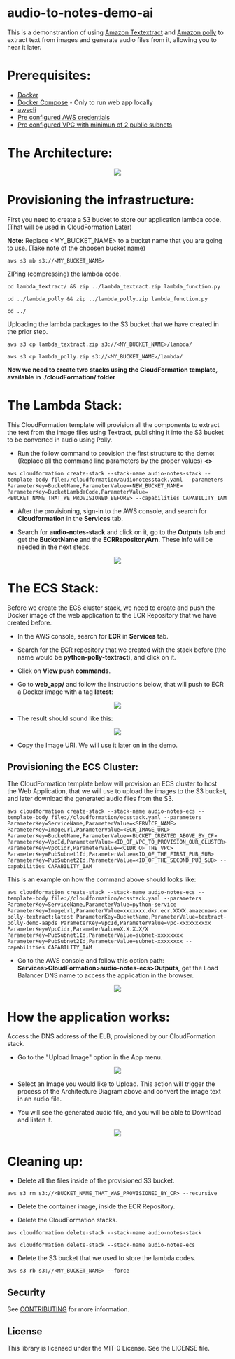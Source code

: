 #  audio-to-notes-demo-ai

This is a demonstrantion of using [Amazon Textextract](https://aws.amazon.com/textract/) and [Amazon polly](https://aws.amazon.com/polly/) to extract text from images and generate audio files from it, allowing you to hear it later.

# Prerequisites:

- [Docker](https://docs.docker.com/get-docker/)
- [Docker Compose](https://docs.docker.com/compose/install/) - Only to run web app locally
- [awscli](https://docs.aws.amazon.com/cli/latest/userguide/cli-chap-install.html)
- [Pre configured AWS credentials](https://docs.aws.amazon.com/amazonswf/latest/awsrbflowguide/set-up-creds.html)
- [Pre configured VPC with minimun of 2 public subnets]()

# The Architecture:

<p align="center"> 
<img src="images/ai_diagram_webinar.png">
</p>

# Provisioning the infrastructure:

First you need to create a S3 bucket to store our application lambda code. (That will be used in CloudFormation Later)

**Note:** Replace <MY_BUCKET_NAME> to a bucket name that you are going to use. (Take note of the choosen bucket name)

```shell
aws s3 mb s3://<MY_BUCKET_NAME>
```

ZIPing (compressing) the lambda code.

```shell
cd lambda_textract/ && zip ../lambda_textract.zip lambda_function.py
```

```shell
cd ../lambda_polly && zip ../lambda_polly.zip lambda_function.py
```

```shell
cd ../
```

Uploading the lambda packages to the S3 bucket that we have created in the prior step.

```shell
aws s3 cp lambda_textract.zip s3://<MY_BUCKET_NAME>/lambda/
```

```shell
aws s3 cp lambda_polly.zip s3://<MY_BUCKET_NAME>/lambda/
```

**Now we need to create two stacks using the CloudFormation template, available in ./cloudFormation/ folder**

# The Lambda Stack:

This CloudFormation template will provision all the components to extract the text from the image files using Textract, publishing it into the S3 bucket to be converted in audio using Polly.

- Run the follow command to provision the first structure to the demo: (Replace all the command line parameters by the proper values) **<>**

```shell
aws cloudformation create-stack --stack-name audio-notes-stack --template-body file://cloudformation/audionotesstack.yaml --parameters ParameterKey=BucketName,ParameterValue=<NEW_BUCKET_NAME> ParameterKey=BucketLambdaCode,ParameterValue=<BUCKET_NAME_THAT_WE_PROVISIONED_BEFORE> --capabilities CAPABILITY_IAM
```

- After the provisioning, sign-in to the AWS console, and search for **Cloudformation** in the **Services** tab.

- Search for **audio-notes-stack** and click on it, go to the **Outputs** tab and get the **BucketName** and the **ECRRepositoryArn**. These info will be needed in the next steps.

<p align="center"> 
<img src="images/audio_notes_cf_stack.png">
</p>

# The ECS Stack:

Before we create the ECS cluster stack, we need to create and push the Docker image of the web application to the ECR Repository that we have created before.

- In the AWS console, search for **ECR** in **Services** tab.

- Search for the ECR repository that we created with the stack before (the name would be **python-polly-textract**), and click on it.

- Click on **View push commands**.

- Go to **web_app/** and follow the instructions below, that will push to ECR a Docker image with a tag **latest**:

<p align="center"> 
<img src="images/ecr_repository_image.png">
</p>

- The result should sound like this:

<p align="center"> 
<img src="images/ecr_with_image.png">
</p>

- Copy the Image URI. We will use it later on in the demo.

## Provisioning the ECS Cluster:

The CloudFormation template below will provision an ECS cluster to host the Web Application, that we will use to upload the images to the S3 bucket, and later download the generated audio files from the S3.

```shell
aws cloudformation create-stack --stack-name audio-notes-ecs --template-body file://cloudformation/ecsstack.yaml --parameters ParameterKey=ServiceName,ParameterValue=<SERVICE_NAME> ParameterKey=ImageUrl,ParameterValue=<ECR_IMAGE_URL> ParameterKey=BucketName,ParameterValue=<BUCKET_CREATED_ABOVE_BY_CF> ParameterKey=VpcId,ParameterValue=<ID_OF_VPC_TO_PROVISION_OUR_CLUSTER> ParameterKey=VpcCidr,ParameterValue=<CIDR_OF_THE_VPC> ParameterKey=PubSubnet1Id,ParameterValue=<ID_OF_THE_FIRST_PUB_SUB> ParameterKey=PubSubnet2Id,ParameterValue=<ID_OF_THE_SECOND_PUB_SUB> --capabilities CAPABILITY_IAM
```

This is an example on how the command above should looks like:

```shell
aws cloudformation create-stack --stack-name audio-notes-ecs --template-body file://cloudformation/ecsstack.yaml --parameters ParameterKey=ServiceName,ParameterValue=python-service ParameterKey=ImageUrl,ParameterValue=xxxxxxx.dkr.ecr.XXXX.amazonaws.com/python-polly-textract:latest ParameterKey=BucketName,ParameterValue=textract-polly-demo-aapds ParameterKey=VpcId,ParameterValue=vpc-xxxxxxxxxx ParameterKey=VpcCidr,ParameterValue=X.X.X.X/X ParameterKey=PubSubnet1Id,ParameterValue=subnet-xxxxxxxx ParameterKey=PubSubnet2Id,ParameterValue=subnet-xxxxxxxx --capabilities CAPABILITY_IAM
```

- Go to the AWS console and follow this option path: **Services>CloudFormation>audio-notes-ecs>Outputs**, get the Load Balancer DNS name to access the application in the browser.

<p align="center"> 
<img src="images/alb_dns_name.png">
</p>

# How the application works:

Access the DNS address of the ELB, provisioned by our CloudFormation stack.

- Go to the "Upload Image" option in the App menu.

<p align="center"> 
<img src="images/app_upload_image.png">
</p>

- Select an Image you would like to Upload. This action will trigger the process of the Architecture Diagram above and convert the image text in an audio file.

- You will see the generated audio file, and you will be able to Download and listen it.

<p align="center"> 
<img src="images/app_audio.png">
</p>

# Cleaning up:

- Delete all the files inside of the provisioned S3 bucket.

```shell
aws s3 rm s3://<BUCKET_NAME_THAT_WAS_PROVISIONED_BY_CF> --recursive
```

- Delete the container image, inside the ECR Repository.

- Delete the CloudFormation stacks.

```shell
aws cloudformation delete-stack --stack-name audio-notes-stack
```

```shell
aws cloudformation delete-stack --stack-name audio-notes-ecs
```

- Delete the S3 bucket that we used to store the lambda codes.

```shell
aws s3 rb s3://<MY_BUCKET_NAME> --force
```

## Security

See [CONTRIBUTING](CONTRIBUTING.md#security-issue-notifications) for more information.

## License

This library is licensed under the MIT-0 License. See the LICENSE file.

